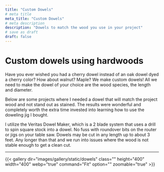 ```yaml
---
title: "Custom Dowels"
# meta title
meta_title: "Custom Dowels"
# meta description
description: "Dowels to match the wood you use in your project"
# save as draft
draft: false
---
```


# Custom dowels using hardwoods

Have you ever wished you had a cherry dowel instead of an oak dowel dyed a cherry color? How about walnut? Maple? We make custom dowels! All we need to make the dowel of your choice are the wood species, the length and diameter. 

Below are some projects where I needed a dowel that will match the project wood and not stand out as stained. The results were wonderful and completely worth the extra time invested into learning how to use the doweling jig I bought. 

I utilize the Veritas Dowel Maker, which is a 2 blade system that uses a drill to spin square stock into a dowel. No fuss with roundover bits on the router or jigs on your table saw. Dowels may be cut in any length up to about 3 feet. Any longer than that and we run into issues where the wood is not stable enough to get a clean cut. 

<hr>

{{< gallery dir="images/gallery/static/dowels" class="" height="400" width="400" webp="true" command="Fit" option="" zoomable="true" >}}
